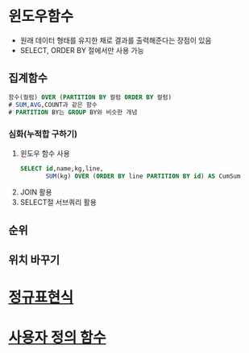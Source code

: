 # 윈도우함수
- 원래 데이터 형태를 유지한 채로 결과를 출력해준다는 장점이 있음
- SELECT, ORDER BY 절에서만 사용 가능
## 집계함수
```sql
함수(컬럼) OVER (PARTITION BY 컬럼 ORDER BY 컬럼)
# SUM,AVG,COUNT과 같은 함수
# PARTITION BY는 GROUP BY와 비슷한 개념
```
### 심화(누적합 구하기)
1. 윈도우 함수 사용
   ```sql
   SELECT id,name,kg,line,
          SUM(kg) OVER (ORDER BY line PARTITION BY id) AS CumSum
   ```
3. JOIN 활용
4. SELECT절 서브쿼리 활용
## 순위
## 위치 바꾸기
  
# [정규표현식](https://regexone.com/)
# [사용자 정의 함수](https://www.mysqltutorial.org/mysql-stored-function/)
